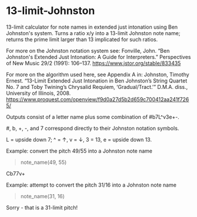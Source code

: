 # 13-limit-Johnston

13-limit calculator for note names in extended just intonation using Ben Johnston's system. Turns a ratio x/y into a 13-limit Johnston note name; returns the prime limit larger than 13 implicated for such ratios. 


For more on the Johnston notation system see: Fonville, John. “Ben Johnston's Extended Just Intonation: A Guide for Interpreters.” Perspectives of New Music 29/2 (1991): 106–137. https://www.jstor.org/stable/833435

For more on the algorithm used here, see Appendix A in: Johnston, Timothy Ernest. “13-Limit Extended Just Intonation in Ben Johnston’s String Quartet No. 7 and Toby Twining’s Chrysalid Requiem, ‘Gradual/Tract.’” D.M.A. diss., University of Illinois, 2008. https://www.proquest.com/openview/f9d0a27d5b2d659c700412aa241f7265/

Outputs consist of a letter name plus some combination of #b7L^v3e+-.

#, b, +, -, and 7 correspond directly to their Johnston notation symbols.

L = upside down 7; ^ = ↑, v = ↓, 3 = 13, e = upside down 13.

Example: convert the pitch 49/55 into a Johnston note name

>note_name(49, 55)

Cb77v+

Example: attempt to convert the pitch 31/16 into a Johnston note name

>note_name(31, 16)

Sorry - that is a 31-limit pitch!
